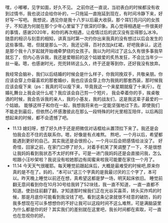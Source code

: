 嘿，小嘟嘟，见字如面，好久不见。
之前你还一直说，当初表白的时候都没有收到过情书，我也说过会给你补的，一只拖延一直拖延到现在，有时间冷静下来，好好写一写吧。
我想说，遇见你是我十八岁以后最大收获。那个耳钉亮闪闪的女孩子，不知道为何就在那个少年心里留下了很深的印象。真心觉得相遇是一件很美好的事情，感谢2020年，和你的再次相遇，让疫情过后的武汉没有显得那么冰冷。随意的相识与刻意的相知，讲真当时第一次约你出来我真的没有想过以后会发生的这些事情。嗯，但就是那么一次，我还记得，百衬衣加jk红裙，好吧我承认，这还是那个我十八岁起就开始魂牵梦绕的女孩子。我以为时间过了这么久有很多事我早就忘了，但内心告诉我，我还是爱眼前的这个姑娘爱的炙热发狂，不会比当年少一丝一毫。嗯，也感谢时光，兜兜转转这么久，终于还是等到你，还好我没有放弃。   


我经常会脑补，我们以后结婚的时候会是什么样子，你我同挽双手，共敬亲朋。你应该会穿上你最喜欢的那套婚纱，我也应该会穿上你为我挑的那套西装，那时候我应该会瘦下来（ps：我真的可以瘦下来，毕竟我这一个来星期就瘦了十来斤）。在婚礼舞台上我会说什么呢？我应该会自己剪一个短片， 
我会牵着你的手，挨桌敬酒的时候，我会告诉我的亲人，我的小基友，我的战友们，这是我这辈子最爱的一个姑娘。
能够这样子和你在一起，我想我将来也一定能坚强地过下去。即使我们不能走到最后，但依然心怀感激彼此在那么一段特殊的时光里相互陪伴，以后再回想起来的时候，都不会遗憾了吧。



- 11.13 
媳妇呀，想了好久终于还是把微信对话框给从置顶拉下来了。我还是会怕我会忍不住的去联系你。嗯，好像是有点难熬。 熬吧，一个月以后，希望都能遇到更好的自己。其实我还是会很担心，一个月以后会把感情给淡没了。
好奇怪，回家之前，在家门口停了好久，对着手机笑了笑调整了一下，不是很想让我妈妈看到我状态不太好的样子。可是一进门我妈妈还是会直接问我，怎么啦跟小汪吵架啦？我说没有啦她那边有闺蜜来啦我可能要在家住一个月了。 
- 11.14 
今天天气很暖耶。每天睡觉前跟起床后，大概是最难受的时候吧,原来你真的是不在了。妈的，“本可以”这三个字真的是我最讨厌的三个字了，本可以。昨天晚上睡觉以前还在想，真希望这都是梦一场，明天起床依旧。
睡觉前翻无意间看到你在10月30号给我转了52块钱，我一直不知道，一直一直都不知道。使劲往前翻了翻，才知道那时候我们正在光谷买喜茶，转头买炸鸡的时候，那是月底你可能看到我没钱了吧。看到这条记录就很不经意的破防，妈的我多想现在可以多想想你的不好让我可以这段时间不这么难熬，可是满脑袋里为什么都是你的好？其实我们的差别就在这里吧，我长时间都在索取，可一直也在忽视你的好。